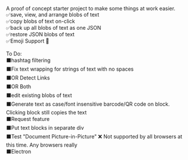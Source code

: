 A proof of concept starter project to make some things at work easier.<br/>
✅save, view, and arrange blobs of text<br/>
✅copy blobs of text on-click<br/>
✅back up all blobs of text as one JSON<br/>
✅restore JSON blobs of text<br/>
✅Emoji Support 🍒<br/>
<br/>
To Do:<br/>
⬛hashtag filtering<br/>
⬛Fix text wrapping for strings of text with no spaces<br/>
⬛OR Detect Links<br/>
⬛OR Both<br/>
⬛edit existing blobs of text<br/>
⬛Generate text as case/font insensitive barcode/QR code on block. Clicking block still copies the text<br/>
⬛Request feature<br/>
⬛Put text blocks in separate div<br/>
⬛Test "Document Picture-in-Picture" ❌ Not supported by all browsers at this time. Any browsers really<br/>
⬛Electron<br/>
